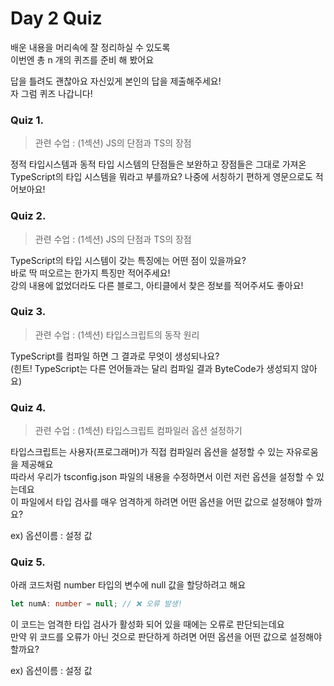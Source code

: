 # Day 2 Quiz

배운 내용을 머리속에 잘 정리하실 수 있도록  
이번엔 총 n 개의 퀴즈를 준비 해 봤어요

답을 틀려도 괜찮아요 자신있게 본인의 답을 제출해주세요!  
자 그럼 퀴즈 나갑니다!

### Quiz 1.

> 관련 수업 : (1섹션) JS의 단점과 TS의 장점

정적 타입시스템과 동적 타입 시스템의 단점들은 보완하고 장점들은 그대로 가져온  
TypeScript의 타입 시스템을 뭐라고 부를까요? 나중에 서칭하기 편하게 영문으로도 적어보아요!

### Quiz 2.

> 관련 수업 : (1섹션) JS의 단점과 TS의 장점

TypeScript의 타입 시스템이 갖는 특징에는 어떤 점이 있을까요?  
바로 딱 떠오르는 한가지 특징만 적어주세요!  
강의 내용에 없었더라도 다른 블로그, 아티클에서 찾은 정보를 적어주셔도 좋아요!

### Quiz 3.

> 관련 수업 : (1섹션) 타입스크립트의 동작 원리

TypeScript를 컴파일 하면 그 결과로 무엇이 생성되나요?  
(힌트! TypeScript는 다른 언어들과는 달리 컴파일 결과 ByteCode가 생성되지 않아요)

### Quiz 4.

> 관련 수업 : (1섹션) 타입스크립트 컴파일러 옵션 설정하기

타입스크립트는 사용자(프로그래머)가 직접 컴파일러 옵션을 설정할 수 있는 자유로움을 제공해요  
따라서 우리가 tsconfig.json 파일의 내용을 수정하면서 이런 저런 옵션을 설정할 수 있는데요  
이 파일에서 타입 검사를 매우 엄격하게 하려면 어떤 옵션을 어떤 값으로 설정해야 할까요?

ex) 옵션이름 : 설정 값

### Quiz 5.

아래 코드처럼 number 타입의 변수에 null 값을 할당하려고 해요

```typescript
let numA: number = null; // ❌ 오류 발생!
```

이 코드는 엄격한 타입 검사가 활성화 되어 있을 때에는 오류로 판단되는데요  
만약 위 코드를 오류가 아닌 것으로 판단하게 하려면 어떤 옵션을 어떤 값으로 설정해야 할까요?

ex) 옵션이름 : 설정 값

